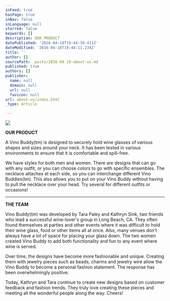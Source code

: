 ```yaml
---
inFeed: true
hasPage: true
inNav: false
inLanguage: null
starred: false
keywords: []
description: OUR PRODUCT
datePublished: '2016-04-18T19:44:39.411Z'
dateModified: '2016-04-18T19:44:11.234Z'
title: ''
author: []
sourcePath: _posts/2016-04-18-about-us.md
published: true
authors: []
publisher:
  name: null
  domain: null
  url: null
  favicon: null
url: about-us/index.html
_type: Article

---
```

![](https://the-grid-user-content.s3-us-west-2.amazonaws.com/69d5bbe7-3290-46c4-97fa-b10d2dd5e682.jpg)

**OUR PRODUCT**

A Vino Buddy(tm) is designed to securely hold wine glasses of various shapes and sizes around your neck. It has been tested in various environments to ensure that it is comfortable and spill-free.

We have styles for both men and women. There are designs that can go with any outfit, or you can choose colors to go with specific ensembles. The necklace attaches at each side, so you can interchange different Vino Buddies(tm). This also allows you to put on your Vino Buddy without having to pull the necklace over your head. Try several for different outfits or occasions! 

****

**THE TEAM**

Vino Buddy(tm) was developed by Tara Paley and Kathryn Sink, two friends who lead a successful wine-lover's group in Long Beach, CA. They often found themselves at parties and other events where it was difficult to hold their wine glass, food or other items all at once. Also, many venues don't always have a lot of space for placing your glass down. The two women created Vino Buddy to add both functionality and fun to any event where wine is served.

Over time, the designs have become more fashionable and unique. Creating them with jewelry pieces such as beads, charms and jewelry wire allow the Vino Buddy to become a personal fashion statement. The response has been overwhelmingly positive.

Today, Kathryn and Tara continue to create new designs based on customer feedback and fashion trends. They truly love creating these pieces and meeting all the wonderful people along the way. Cheers!